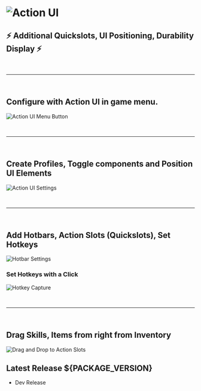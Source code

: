# ![Action UI](https://github.com/ModifAmorphic/outward/blob/mods/actionui/ActionUI/Assets/ReadmeAssets/Banner.png?raw=true)

## ⚡ Additional Quickslots, UI Positioning, Durability Display ⚡
&nbsp;
- - - -
&nbsp;

## Configure with Action UI in game menu.
  ![Action UI Menu Button](https://github.com/ModifAmorphic/outward/blob/mods/actionui/ActionUI/Assets/ReadmeAssets/PauseMenu.png?raw=true)

&nbsp;
- - - -
&nbsp;

## Create Profiles, Toggle components and Position UI Elements
  ![Action UI Settings](https://github.com/ModifAmorphic/outward/blob/mods/actionui/ActionUI/Assets/ReadmeAssets/MainSettingsMenu.png?raw=true)

&nbsp;
- - - -
&nbsp;

## Add Hotbars, Action Slots (Quickslots), Set Hotkeys
  ![Hotbar Settings](https://github.com/ModifAmorphic/outward/blob/mods/actionui/ActionUI/Assets/ReadmeAssets/HotbarSettingsView.png?raw=true)

### Set Hotkeys with a Click
  ![Hotkey Capture](https://github.com/ModifAmorphic/outward/blob/mods/actionui/ActionUI/Assets/ReadmeAssets/HotbarCapture.png?raw=true)

&nbsp;
- - - -
&nbsp;

## Drag Skills, Items from right from Inventory 
![Drag and Drop to Action Slots](https://github.com/ModifAmorphic/outward/blob/mods/actionui/ActionUI/Assets/ReadmeAssets/ActionSlotsDragging.png?raw=true)

## Latest Release ${PACKAGE_VERSION}
  - Dev Release